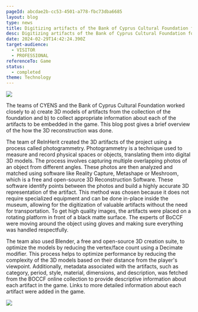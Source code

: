 ```yaml
---
pageId: abcdae2b-cc53-4501-a778-fbc73dba6685
layout: blog
type: news
title: Digitizing artifacts of the Bank of Cyprus Cultural Foundation for the game
desc: Digitizing artifacts of the Bank of Cyprus Cultural Foundation for the game
date: 2024-02-29T14:42:24.390Z
target-audience:
  - VISITOR
  - PROFESSIONAL
referenceTo: Game
status:
  - completed
theme: Technology
---
```

![](https://ucarecdn.com/6c9d8522-2d87-4fee-a83d-9e061d1d669b/)

The teams of CYENS and the Bank of Cyprus Cultural Foundation worked closely to a) create 3D models of artifacts from the collection of the foundation and b) to collect appropriate information about each of the artifacts to be embedded in the game. This blog post gives a brief overview of the how the 3D reconstruction was done.

The team of ReInHerit created the 3D artifacts of the project using a process called photogrammetry. Photogrammetry is a technique used to measure and record physical spaces or objects, translating them into digital 3D models.  The process involves capturing multiple overlapping photos of an object from different angles. These photos are then analyzed and matched using software like Reality Capture, Metashape or Meshroom, which is a free and open-source 3D Reconstruction Software.  These software identify points between the photos and build a highly accurate 3D representation of the artifact.  This method was chosen because it does not require specialized equipment and can be done in-place inside the museum, allowing for the digitization of valuable artifacts without the need for transportation. To get high quality images, the artifacts were placed on a rotating platform in front of a black matte surface. The experts of BoCCF were moving around the object using gloves and making sure everything was handled respectfully.

The team also used Blender, a free and open-source 3D creation suite, to optimize the models by reducing the vertex/face count using a Decimate modifier.  This process helps to optimize performance by reducing the complexity of the 3D models based on their distance from the player's viewpoint. Additionally, metadata associated with the artifacts, such as category, period, style, material, dimensions, and description, was fetched from the BOCCF online collection to provide descriptive information about each artifact in the game. Links to more detailed information about each artifact were added in the game.

![](https://ucarecdn.com/a4d4e543-d73f-4e26-973e-f9df6661e6c8/)